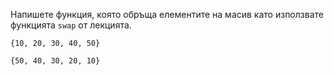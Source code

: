 Напишете функция, която обръща елементите на масив като използвате функцията `swap` от лекцията.

```
{10, 20, 30, 40, 50}

{50, 40, 30, 20, 10}
```
